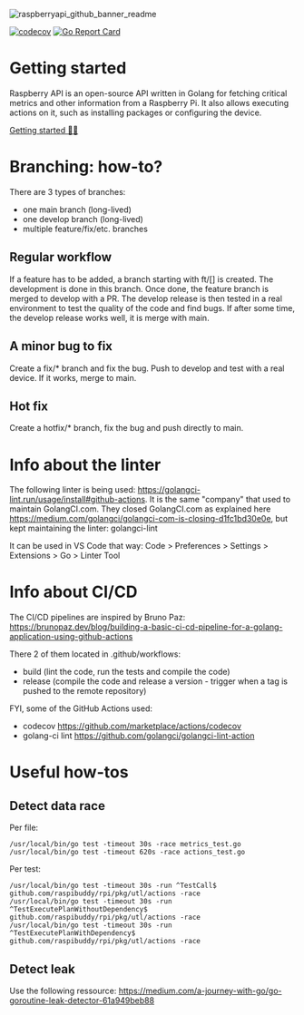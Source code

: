 ![raspberryapi_github_banner_readme](https://user-images.githubusercontent.com/98493964/214853808-9ef7599f-4097-4df8-b5b1-8fcfa40e5ebf.png)

[![codecov](https://codecov.io/gh/layerzzzio/raspberryapi/branch/main/graph/badge.svg?token=IKY9WGCDIY)](https://codecov.io/gh/layerzzzio/raspberryapi)
[![Go Report Card](https://goreportcard.com/badge/github.com/raspibuddy/rpi)](https://goreportcard.com/report/github.com/raspibuddy/rpi)

# Getting started

Raspberry API is an open-source API written in Golang for fetching critical metrics and other information from a Raspberry Pi. It also allows executing actions on it, such as installing packages or configuring the device.

<a href="https://raspberryapi.com/docs/getting-started.html">Getting started 👩‍💻</a>

# Branching: how-to?

There are 3 types of branches:
- one main branch (long-lived)
- one develop branch (long-lived)
- multiple feature/fix/etc. branches

## Regular workflow

If a feature has to be added, a branch starting with ft/[] is created.
The development is done in this branch.
Once done, the feature branch is merged to develop with a PR.
The develop release is then tested in a real environment to test the quality of the code and find bugs.
If after some time, the develop release works well, it is merge with main.

## A minor bug to fix

Create a fix/* branch and fix the bug.
Push to develop and test with a real device.
If it works, merge to main.

## Hot fix

Create a hotfix/* branch, fix the bug and push directly to main.

# Info about the linter

The following linter is being used: https://golangci-lint.run/usage/install#github-actions. It is the same "company" that used to maintain GolangCI.com. They closed GolangCI.com as explained here https://medium.com/golangci/golangci-com-is-closing-d1fc1bd30e0e, but kept maintaining the linter: golangci-lint

It can be used in VS Code that way:
Code > Preferences > Settings > Extensions > Go > Linter Tool

# Info about CI/CD

The CI/CD pipelines are inspired by Bruno Paz:
https://brunopaz.dev/blog/building-a-basic-ci-cd-pipeline-for-a-golang-application-using-github-actions

There 2 of them located in .github/workflows: 
- build (lint the code, run the tests and compile the code)
- release (compile the code and release a version - trigger when a tag is pushed to the remote repository)

FYI, some of the GitHub Actions used:
- codecov https://github.com/marketplace/actions/codecov
- golang-ci lint https://github.com/golangci/golangci-lint-action

# Useful how-tos

## Detect data race

Per file:
```
/usr/local/bin/go test -timeout 30s -race metrics_test.go
/usr/local/bin/go test -timeout 620s -race actions_test.go
```

Per test:
```
/usr/local/bin/go test -timeout 30s -run ^TestCall$ github.com/raspibuddy/rpi/pkg/utl/actions -race
/usr/local/bin/go test -timeout 30s -run ^TestExecutePlanWithoutDependency$ github.com/raspibuddy/rpi/pkg/utl/actions -race
/usr/local/bin/go test -timeout 30s -run ^TestExecutePlanWithDependency$ github.com/raspibuddy/rpi/pkg/utl/actions -race
```

## Detect leak

Use the following ressource: https://medium.com/a-journey-with-go/go-goroutine-leak-detector-61a949beb88
